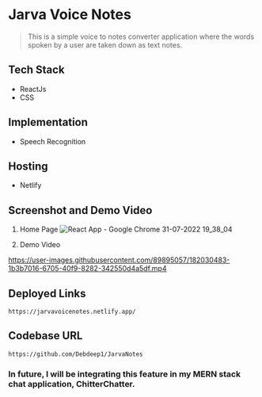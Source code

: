 # Jarva Voice Notes

> This is a simple voice to notes converter application where the words spoken by a user are taken down as text notes.


## Tech Stack
- ReactJs
- CSS

## Implementation
- Speech Recognition

## Hosting
- Netlify

## Screenshot and Demo Video

1. Home Page
![React App - Google Chrome 31-07-2022 19_38_04](https://user-images.githubusercontent.com/89895057/182030520-6b4e25f2-032e-45a7-af13-0ffd3cfd622a.png)


2. Demo Video

https://user-images.githubusercontent.com/89895057/182030483-1b3b7016-6705-40f9-8282-342550d4a5df.mp4


## Deployed Links
```
https://jarvavoicenotes.netlify.app/
```
## Codebase URL
```
https://github.com/Debdeep1/JarvaNotes
```

### In future, I will be integrating this feature in my MERN stack chat application, ChitterChatter.
